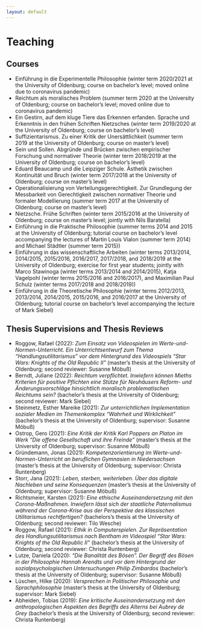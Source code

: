 ```yaml
---
layout: default
---
```


# Teaching

## Courses

+ Einführung in die Experimentelle Philosophie (winter term 2020/2021 at the University of Oldenburg; course on bachelor’s level; moved online due to coronavirus pandemic)
+ Reichtum als moralisches Problem (summer term 2020 at the University of Oldenburg; course on bachelor’s level; moved online due to coronavirus pandemic)
+ Ein Gestirn, auf dem kluge Tiere das Erkennen erfanden. Sprache und Erkenntnis in den frühen Schriften Nietzsches (winter term 2019/2020 at the University of Oldenburg; course on bachelor’s level)
+ Suffizientarismus. Zu einer Kritik der Unersättlichkeit (summer term 2019 at the University of Oldenburg; course on master’s level)
+ Sein und Sollen. Abgründe und Brücken zwischen empirischer Forschung und normativer Theorie (winter term 2018/2019 at the University of Oldenburg; course on bachelor’s level)
+ Eduard Beaucamp und die Leipziger Schule. Ästhetik zwischen Kontinuität und Bruch (winter term 2017/2018 at the University of Oldenburg; course on master’s level)
+ Operationalisierung von Verteilungsgerechtigkeit. Zur Grundlegung der Messbarkeit von Gerechtigkeit zwischen normativer Theorie und formaler Modellierung (summer term 2017 at the University of Oldenburg; course on master’s level)
+ Nietzsche. Frühe Schriften (winter term 2015/2016 at the University of Oldenburg; course on master’s level; jointly with Nils Baratella)
+ Einführung in die Praktische Philosophie (summer terms 2014 and 2015 at the University of Oldenburg; tutorial course on bachelor’s level accompanying the lectures of Martin Louis Vialon (summer term 2014) and Michael Städtler (summer term 2015))
+ Einführung in das wissenschaftliche Arbeiten (winter terms 2013/2014, 2014/2015, 2015/2016, 2016/2017, 2017/2018, and 2018/2019 at the University of Oldenburg; exercise for first year students; jointly with Marco Stawinoga (winter terms 2013/2014 and 2014/2015), Katja Vagelpohl (winter terms 2015/2016 and 2016/2017), and Maximilian Paul Schulz (winter terms 2017/2018 and 2018/2019))
+ Einführung in die Theoretische Philosophie (winter terms 2012/2013, 2013/2014, 2014/2015, 2015/2016, and 2016/2017 at the University of Oldenburg; tutorial course on bachelor’s level accompanying the lecture of Mark Siebel)

## Thesis Supervisions and Thesis Reviews

+ Roggow, Rafael (2022): _Zum Einsatz von Videospielen im Werte-und-Normen-Unterricht. Ein Unterrichtsentwurf zum Thema “Handlungsutilitarismus” vor dem Hintergrund des Videospiels “Star Wars: Knights of the Old Republic II”_ (master’s thesis at the University of Oldenburg; second reviewer: Susanne Möbuß)
+ Berndt, Juliane (2022): _Reichtum verpflichtet. Inwiefern können Mieths Kriterien für positive Pflichten eine Stütze für Neuhäusers Reform- und Änderungsvorschläge hinsichtlich moralisch problematischen Reichtums sein?_ (bachelor’s thesis at the University of Oldenburg; second reviewer: Mark Siebel)
+ Steinmetz, Esther Mareike (2021): _Zur unterrichtlichen Implementation sozialer Medien im Themenkomplex “Wahrheit und Wirklichkeit”_ (bachelor’s thesis at the University of Oldenburg; supervisor: Susanne Möbuß)
+ Ostrop, Gero (2021): _Eine Kritik der Kritik Karl Poppers an Platon im Werk “Die offene Gesellschaft und ihre Freinde”_ (master’s thesis at the University of Oldenburg; supervisor: Susanne Möbuß)
+ Gründemann, Jonas (2021): _Kompetenzorientierung im Werte-und-Normen-Unterricht an beruflichen Gymnasien in Niedersachsen_ (master’s thesis at the University of Oldenburg; supervisor: Christa Runtenberg)
+ Storr, Jana (2021): _Leben, sterben, weiterleben. Über das digitale Nachleben und seine Konsequenzen_ (master’s thesis at the University of Oldenburg; supervisor: Susanne Möbuß)
+ Richtsmeier, Karsten (2021): _Eine ethische Auseinandersetzung mit den Corona-Maßnahmen. Inwiefern lässt sich der staatliche Paternalismus während der Corona-Krise aus der Perspektive des klassischen Utilitarismus rechtfertigen?_ (bachelors’s thesis at the University of Oldenburg; second reviewer: Tilo Wesche)
+ Roggow, Rafael (2021): _Ethik in Computerspielen. Zur Repräsentation des Handlungsutilitarismus nach Bentham im Videospiel “Star Wars: Knights of the Old Republic II”_ (bachelor’s thesis at the University of Oldenburg; second reviewer: Christa Runtenberg)
+ Lutze, Daniela (2020): _“Die Banalität des Bösen”. Der Begriff des Bösen in der Philosophie Hannah Arendts und vor dem Hintergrund der sozialpsychologischen Untersuchungen Philip Zimbardos_ (bachelor’s thesis at the University of Oldenburg; supervisor: Susanne Möbuß)
+ Lüschen, Hilke (2020): _Versprechen in Politischer Philosophie und Sprachphilosophie_ (master’s thesis at the University of Oldenburg; supervisor: Mark Siebel)
+ Abheiden, Tobias (2019): _Eine kritische Auseinandersetzung mit den anthropologischen Aspekten des Begriffs des Alterns bei Aubrey de Grey_ (bachelor’s thesis at the University of Oldenburg; second reviewer: Christa Runtenberg)
